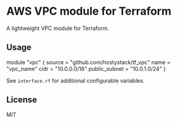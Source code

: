 # AWS VPC module for Terraform

A lightweight VPC module for Terraform.

## Usage 

module "vpc" {
  source        = "github.com/hostystack/tf_vpc"
  name          = "vpc_name"
  cidr          = "10.0.0.0/16"
  public_subnet = "10.0.1.0/24"
}

See `interface.rf` for additional configurable variables.

## License

MIT
